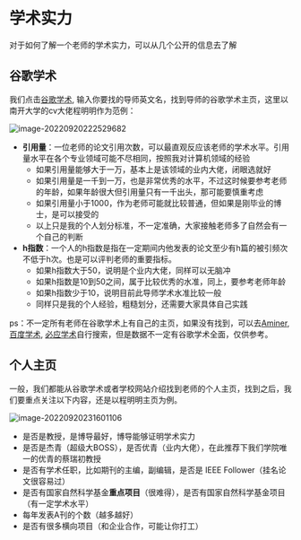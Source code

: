 # 学术实力

对于如何了解一个老师的学术实力，可以从几个公开的信息去了解

## 谷歌学术

我们点击[谷歌学术](https://scholar.google.com.hk/?hl=zh-CN), 输入你要找的导师英文名，找到导师的谷歌学术主页，这里以南开大学的cv大佬程明明作为范例：

![image-20220920222529682](https://jhfaoisehoiew.oss-cn-beijing.aliyuncs.com/img/image-20220920222529682.png)

- **引用量**：一位老师的论文引用次数，可以最直观反应该老师的学术水平。引用量水平在各个专业领域可能不尽相同，按照我对计算机领域的经验
  - 如果引用量能够大于一万，基本上是该领域的业内大佬，闭眼选就好
  - 如果引用量是一千到一万，也是非常优秀的水平，不过这时候要参考老师的年龄，如果年龄很大但引用量只有一千出头，那可能要慎重考虑
  - 如果引用量小于1000，作为老师可能就比较普通，但如果是刚毕业的博士，是可以接受的
  - 以上只是我的个人划分标准，不一定准确，大家接触老师多了自然会有一个自己的判断
- **h指数**：一个人的h指数是指在一定期间内他发表的论文至少有h篇的被引频次不低于h次。也是可以评判老师的重要指标。
  - 如果h指数大于50，说明是个业内大佬，同样可以无脑冲
  - 如果h指数是10到50之间，属于比较优秀的水准，同上，要参考老师年龄
  - 如果h指数少于10，说明目前此导师学术水准比较一般
  - 同样只是我的个人经验，粗糙划分，还需要大家具体自己实践

ps：不一定所有老师在谷歌学术上有自己的主页，如果没有找到，可以去[Aminer](https://www.aminer.cn/), [百度学术](https://xueshu.baidu.com/), [必应学术](https://cn.bing.com/academic?mkt=zh-CN)自行搜索，但是数据不一定有谷歌学术全面，仅供参考。

## 个人主页

一般，我们都能从谷歌学术或者学校网站介绍找到老师的个人主页，找到之后，我们要重点关注以下内容，还是以程明明主页为例。

![image-20220920231601106](https://jhfaoisehoiew.oss-cn-beijing.aliyuncs.com/img/image-20220920231601106.png)

- 是否是教授，是博导最好，博导能够证明学术实力
- 是否是杰青（超级大BOSS），是否优青（业内大佬），在此推荐下我们学院唯一的优青的蔡瑞初教授
- 是否有学术任职，比如期刊的主编，副编辑，是否是 IEEE Follower（挂名论文很容易过）
- 是否有国家自然科学基金**重点项目**（很难得），是否有国家自然科学基金项目（有一定学术水平）
- 每年发表A刊的个数（越多越好）
- 是否有很多横向项目（和企业合作，可能让你打工）